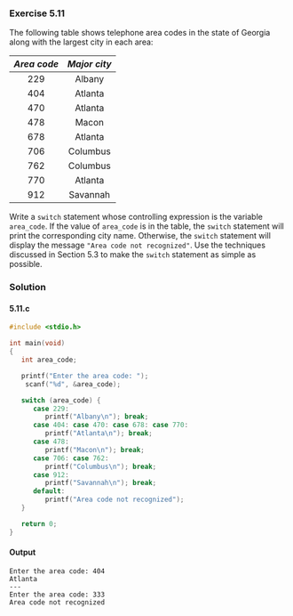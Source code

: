 ### Exercise 5.11
The following table shows telephone area codes in the state of Georgia along
with the largest city in each area:

| *Area code* | *Major city* |
| :---: | :---: |
| 229 | Albany |
| 404 | Atlanta |
| 470 | Atlanta |
| 478 | Macon |
| 678 | Atlanta |
| 706 | Columbus |
| 762 | Columbus |
| 770 | Atlanta |
| 912 | Savannah |

Write a `switch` statement whose controlling expression is the variable `area_code`. If the value of `area_code` is in the table, the `switch` statement will print the corresponding city name. Otherwise, the `switch` statement will display the message `"Area code not recognized"`. Use the techniques discussed in Section 5.3 to make the `switch` statement as simple as possible.
### Solution
#### 5.11.c
```c
#include <stdio.h>

int main(void)
{
   int area_code;

   printf("Enter the area code: ");
    scanf("%d", &area_code);

   switch (area_code) {
      case 229:
         printf("Albany\n"); break;
      case 404: case 470: case 678: case 770:
         printf("Atlanta\n"); break;
      case 478:
         printf("Macon\n"); break;
      case 706: case 762:
         printf("Columbus\n"); break;
      case 912:
         printf("Savannah\n"); break;
      default:
         printf("Area code not recognized");
   }

   return 0;
}
```
#### Output
```
Enter the area code: 404
Atlanta
---
Enter the area code: 333
Area code not recognized
```
